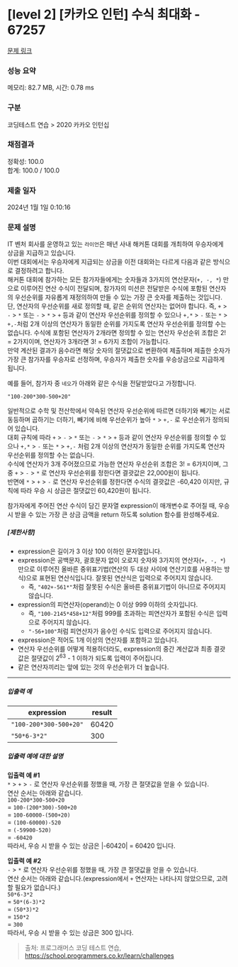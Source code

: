 # [level 2] [카카오 인턴] 수식 최대화 - 67257 

[문제 링크](https://school.programmers.co.kr/learn/courses/30/lessons/67257) 

### 성능 요약

메모리: 82.7 MB, 시간: 0.78 ms

### 구분

코딩테스트 연습 > 2020 카카오 인턴십

### 채점결과

정확성: 100.0<br/>합계: 100.0 / 100.0

### 제출 일자

2024년 1월 1일 0:10:16

### 문제 설명

<p>IT 벤처 회사를 운영하고 있는 <code>라이언</code>은 매년 사내 해커톤 대회를 개최하여 우승자에게 상금을 지급하고 있습니다.<br>
이번 대회에서는 우승자에게 지급되는 상금을 이전 대회와는 다르게 다음과 같은 방식으로 결정하려고 합니다.<br>
해커톤 대회에 참가하는 모든 참가자들에게는 숫자들과 3가지의 연산문자(<code>+, -, *</code>) 만으로 이루어진 연산 수식이 전달되며, 참가자의 미션은 전달받은 수식에 포함된 연산자의 우선순위를 자유롭게 재정의하여 만들 수 있는 가장 큰 숫자를 제출하는 것입니다.<br>
단, 연산자의 우선순위를 새로 정의할 때, 같은 순위의 연산자는 없어야 합니다. 즉, <code>+</code> &gt; <code>-</code> &gt; <code>*</code> 또는 <code>-</code> &gt; <code>*</code> &gt; <code>+</code> 등과 같이 연산자 우선순위를 정의할 수 있으나 <code>+,*</code> &gt; <code>-</code> 또는 <code>*</code> &gt; <code>+,-</code>처럼 2개 이상의 연산자가 동일한 순위를 가지도록 연산자 우선순위를 정의할 수는 없습니다. 수식에 포함된 연산자가 2개라면 정의할 수 있는 연산자 우선순위 조합은 2! = 2가지이며, 연산자가 3개라면 3! = 6가지 조합이 가능합니다.<br>
만약 계산된 결과가 음수라면 해당 숫자의 절댓값으로 변환하여 제출하며 제출한 숫자가 가장 큰 참가자를 우승자로 선정하며, 우승자가 제출한 숫자를 우승상금으로 지급하게 됩니다.</p>

<p>예를 들어, 참가자 중 <code>네오</code>가 아래와 같은 수식을 전달받았다고 가정합니다.</p>

<p><code>"100-200*300-500+20"</code></p>

<p>일반적으로 수학 및 전산학에서 약속된 연산자 우선순위에 따르면 더하기와 빼기는 서로 동등하며 곱하기는 더하기, 빼기에 비해 우선순위가 높아 <code>*</code> &gt; <code>+,-</code> 로 우선순위가 정의되어 있습니다.<br>
대회 규칙에 따라 <code>+</code> &gt; <code>-</code> &gt; <code>*</code>  또는  <code>-</code> &gt; <code>*</code> &gt; <code>+</code> 등과 같이 연산자 우선순위를 정의할 수 있으나 <code>+,*</code> &gt; <code>-</code> 또는 <code>*</code> &gt; <code>+,-</code> 처럼 2개 이상의 연산자가 동일한 순위를 가지도록 연산자 우선순위를 정의할 수는 없습니다.<br>
수식에 연산자가 3개 주어졌으므로 가능한 연산자 우선순위 조합은 3! = 6가지이며, 그 중 <code>+</code> &gt; <code>-</code> &gt; <code>*</code> 로 연산자 우선순위를 정한다면 결괏값은 22,000원이 됩니다.<br>
반면에 <code>*</code> &gt; <code>+</code> &gt; <code>-</code> 로 연산자 우선순위를 정한다면 수식의 결괏값은 -60,420 이지만, 규칙에 따라 우승 시 상금은 절댓값인 60,420원이 됩니다.</p>

<p>참가자에게 주어진 연산 수식이 담긴 문자열 expression이 매개변수로 주어질 때, 우승 시 받을 수 있는 가장 큰 상금 금액을 return 하도록 solution 함수를 완성해주세요.</p>

<h5><strong>[제한사항]</strong></h5>

<ul>
<li>expression은 길이가 3 이상 100 이하인 문자열입니다.</li>
<li>expression은 공백문자, 괄호문자 없이 오로지 숫자와 3가지의 연산자(<code>+, -, *</code>) 만으로 이루어진 올바른 중위표기법(연산의 두 대상 사이에 연산기호를 사용하는 방식)으로 표현된 연산식입니다. 잘못된 연산식은 입력으로 주어지지 않습니다.

<ul>
<li>즉, <code>"402+-561*"</code>처럼 잘못된 수식은 올바른 중위표기법이 아니므로 주어지지 않습니다.<br></li>
</ul></li>
<li>expression의 피연산자(operand)는 0 이상 999 이하의 숫자입니다.

<ul>
<li>즉, <code>"100-2145*458+12"</code>처럼 999를 초과하는 피연산자가 포함된 수식은 입력으로 주어지지 않습니다.</li>
<li><code>"-56+100"</code>처럼 피연산자가 음수인 수식도 입력으로 주어지지 않습니다. </li>
</ul></li>
<li>expression은 적어도 1개 이상의 연산자를 포함하고 있습니다.</li>
<li>연산자 우선순위를 어떻게 적용하더라도, expression의 중간 계산값과 최종 결괏값은 절댓값이 2<sup>63</sup> - 1 이하가 되도록 입력이 주어집니다.</li>
<li>같은 연산자끼리는 앞에 있는 것의 우선순위가 더 높습니다.</li>
</ul>

<hr>

<h5><strong>입출력 예</strong></h5>
<table class="table">
        <thead><tr>
<th>expression</th>
<th>result</th>
</tr>
</thead>
        <tbody><tr>
<td><code>"100-200*300-500+20"</code></td>
<td>60420</td>
</tr>
<tr>
<td><code>"50*6-3*2"</code></td>
<td>300</td>
</tr>
</tbody>
      </table>
<h5><strong>입출력 예에 대한 설명</strong></h5>

<p><strong>입출력 예 #1</strong><br>
<code>*</code> &gt; <code>+</code> &gt; <code>-</code> 로 연산자 우선순위를 정했을 때, 가장 큰 절댓값을 얻을 수 있습니다.<br>
연산 순서는 아래와 같습니다.<br>
<code>100-200*300-500+20</code><br>
= <code>100-(200*300)-500+20</code><br>
= <code>100-60000-(500+20)</code><br>
= <code>(100-60000)-520</code><br>
= <code>(-59900-520)</code><br>
= <code>-60420</code><br>
따라서, 우승 시 받을 수 있는 상금은 |-60420| = 60420 입니다.</p>

<p><strong>입출력 예 #2</strong><br>
<code>-</code> &gt; <code>*</code> 로 연산자 우선순위를 정했을 때, 가장 큰 절댓값을 얻을 수 있습니다.<br>
연산 순서는 아래와 같습니다.(expression에서 <code>+</code> 연산자는 나타나지 않았으므로, 고려할 필요가 없습니다.)<br>
<code>50*6-3*2</code><br>
= <code>50*(6-3)*2</code><br>
= <code>(50*3)*2</code><br>
= <code>150*2</code><br>
= <code>300</code><br>
따라서, 우승 시 받을 수 있는 상금은 300 입니다.</p>


> 출처: 프로그래머스 코딩 테스트 연습, https://school.programmers.co.kr/learn/challenges